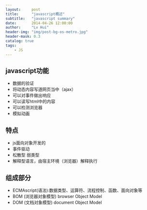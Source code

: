 ```yaml
---
layout:     post
title:      "javascript概述"
subtitle:   "javascript summary"
date:       2014-04-26 12:00:00
author:     "Lv Hui"
header-img: "img/post-bg-os-metro.jpg"
header-mask: 0.3
catalog: true
tags:
    - JS
---
```



## javascript功能

- 数据的验证
- 将动态内容写道网页当中（ajax）
- 可以对事件做出响应
- 可以读写html中的内容
- 可以检测浏览器
- 模拟动画

## 特点

- js面向对象开发的
- 事件驱动
- 松散型 弱类型
- 解释型语言，由宿主环境（浏览器）解释执行

## 组成部分

- ECMAscript(语法):数据类型、运算符、流程控制、函数、面向对象等 
- BOM (浏览器对象模型) browser Object Model 
- DOM (文档对象模型) document Object  Model


